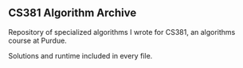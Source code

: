 ## CS381 Algorithm Archive
Repository of specialized algorithms I wrote for CS381, an algorithms course at Purdue. 

Solutions and runtime included in every file.
